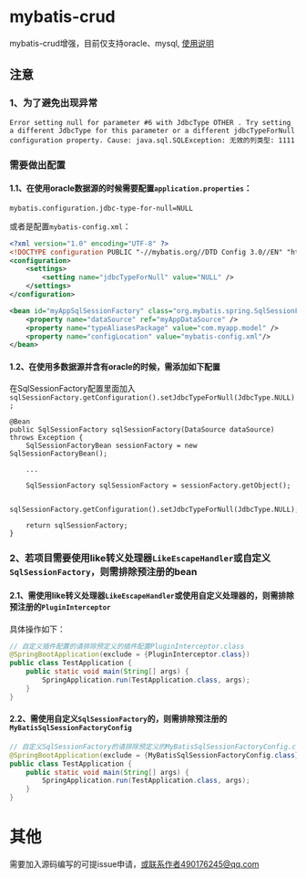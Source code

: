 # mybatis-crud
mybatis-crud增强，目前仅支持oracle、mysql, [使用说明](https://wpyuan.github.io/mybatis-crud-source/)

## 注意
### 1、为了避免出现异常
```
Error setting null for parameter #6 with JdbcType OTHER . Try setting a different JdbcType for this parameter or a different jdbcTypeForNull configuration property. Cause: java.sql.SQLException: 无效的列类型: 1111
```
### 需要做出配置

#### 1.1、在使用oracle数据源的时候需要配置`application.properties`：
```
mybatis.configuration.jdbc-type-for-null=NULL
```
或者是配置`mybatis-config.xml`：
```xml
<?xml version="1.0" encoding="UTF-8" ?>
<!DOCTYPE configuration PUBLIC "-//mybatis.org//DTD Config 3.0//EN" "http://mybatis.org/dtd/mybatis-3-config.dtd">
<configuration>
    <settings>
        <setting name="jdbcTypeForNull" value="NULL" />
    </settings>
</configuration>
```
```xml
<bean id="myAppSqlSessionFactory" class="org.mybatis.spring.SqlSessionFactoryBean" name="myAppSqlSessionFactory">
    <property name="dataSource" ref="myAppDataSource" />
    <property name="typeAliasesPackage" value="com.myapp.model" />
    <property name="configLocation" value="mybatis-config.xml"/>
</bean>
```
#### 1.2、在使用多数据源并含有oracle的时候，需添加如下配置

在SqlSessionFactory配置里面加入`sqlSessionFactory.getConfiguration().setJdbcTypeForNull(JdbcType.NULL);`
```
@Bean
public SqlSessionFactory sqlSessionFactory(DataSource dataSource) throws Exception {
    SqlSessionFactoryBean sessionFactory = new SqlSessionFactoryBean();
    
    ...
    
    SqlSessionFactory sqlSessionFactory = sessionFactory.getObject();

    sqlSessionFactory.getConfiguration().setJdbcTypeForNull(JdbcType.NULL);

    return sqlSessionFactory;
}
```

### 2、若项目需要使用like转义处理器`LikeEscapeHandler`或自定义`SqlSessionFactory`，则需排除预注册的bean

#### 2.1、需使用like转义处理器`LikeEscapeHandler`或使用自定义处理器的，则需排除预注册的`PluginInterceptor`
具体操作如下：
```java
// 自定义插件配置的请排除预定义的插件配置PluginInterceptor.class
@SpringBootApplication(exclude = {PluginInterceptor.class})
public class TestApplication {
    public static void main(String[] args) {
        SpringApplication.run(TestApplication.class, args);
    }
}
```

#### 2.2、需使用自定义`SqlSessionFactory`的，则需排除预注册的`MyBatisSqlSessionFactoryConfig`
```java
// 自定义SqlSessionFactory的请排除预定义的MyBatisSqlSessionFactoryConfig.class
@SpringBootApplication(exclude = {MyBatisSqlSessionFactoryConfig.class})
public class TestApplication {
    public static void main(String[] args) {
        SpringApplication.run(TestApplication.class, args);
    }
}
```

# 其他

需要加入源码编写的可提issue申请，或联系作者490176245@qq.com
